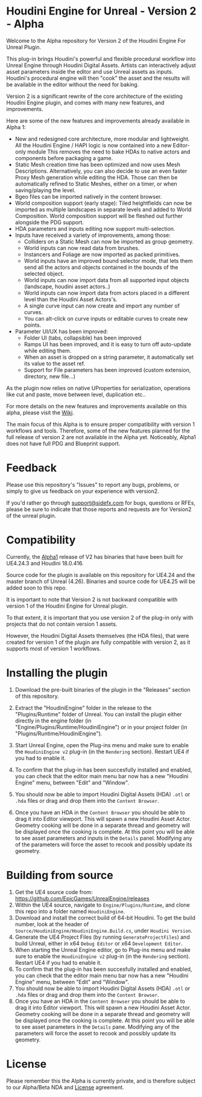 # Houdini Engine for Unreal - Version 2 - Alpha

Welcome to the Alpha repository for Version 2 of the Houdini Engine For Unreal Plugin.

This plug-in brings Houdini's powerful and flexible procedural workflow into Unreal Engine through Houdini Digital Assets. Artists can interactively adjust asset parameters inside the editor and use Unreal assets as inputs. Houdini's procedural engine will then "cook" the asset and the results will be available in the editor without the need for baking.

Version 2 is a significant rewrite of the core architecture of the existing Houdini Engine plugin, and comes  with many new features, and improvements.

Here are some of the new features and improvements already available in Alpha 1:

- New and redesigned core architecture, more modular and lightweight.
  All the Houdini Engine / HAPI logic is now contained into a new Editor-only module
  This removes the need to bake HDAs to native actors and components before packaging a game.
- Static Mesh creation time has been optimized and now uses Mesh Descriptions.
  Alternatively, you can also decide to use an even faster Proxy Mesh generation while editing the HDA.
  Those can then be automatically refined to Static Meshes, either on a timer, or when saving/playing the level.
- Bgeo files can be imported natively in the content browser.
- World composition support (early stage):
  Tiled heightfields can now be imported as multiple landscapes in separate levels and added to World Composition.
  World composition support will be fleshed out further alongside the PDG support.
- HDA parameters and inputs editing now support multi-selection.
- Inputs have received a variety of improvements, among those:
  - Colliders on a Static Mesh can now be imported as group geometry.
  - World inputs can now read data from brushes.
  - Instancers and Foliage are now imported as packed primitives.
  - World inputs have an improved bound selector mode, that lets them send all the actors and objects contained in the bounds of the selected object.
  - World inputs can now import data from all supported input objects (landscape, houdini asset actors..)
  - World inputs can now import data from actors placed in a different level than the Houdini Asset Actors's.
  - A single curve input can now create and import any number of curves.
  - You can alt-click on curve inputs or editable curves to create new points.
- Parameter UI/UX has been improved:
  - Folder UI (tabs, collapsible) has been improved
  - Ramps UI has been improved, and it is easy to turn off auto-update while editing them.
  - When an asset is dropped on a string parameter, it automatically set its value to the asset ref.
  - Support for File parameters has been improved (custom extension, directory, new file...)

As the plugin now relies on native UProperties for serialization, operations like cut and paste, move between level, duplication etc..

For more details on the new features and improvements available on this alpha, please visit the [Wiki](https://github.com/sideeffects/HoudiniEngineForUnreal-v2/wiki/What's-new-%3F).

The main focus of this Alpha is to ensure proper compatibility with version 1 workflows and tools.
Therefore, some of the new features planned for the full release of version 2 are not available in the Alpha yet.
Noticeably, Alpha1 does not have full PDG and Blueprint support.

# Feedback

Please use this repository's "Issues" to report any bugs, problems, or simply to give us feedback on your experience with version2.

If you'd rather go through support@sidefx.com for bugs, questions or RFEs, please be sure to indicate that those reports and requests are for Version2 of the unreal plugin.

# Compatibility

Currently, the [Alpha1](https://github.com/sideeffects/HoudiniEngineForUnreal-v2/releases) release of V2 has binaries that have been built for UE4.24.3 and Houdini 18.0.416.

Source code for the plugin is available on this repository for UE4.24 and the master branch of Unreal (4.26). Binaries and source code for UE4.25 will be added soon to this repo.

It is important to note that Version 2 is not backward compatible with version 1 of the Houdini Engine for Unreal plugin.

To that extent, it is important that you use version 2 of the plug-in only with projects that do not contain version 1 assets.

However, the Houdini Digital Assets themselves (the HDA files), that were created for version 1 of the plugin are fully compatible with version 2, as it supports most of version 1 workflows.

# Installing the plugin

01. Download the pre-built binaries of the plugin in the "Releases" section of this repository. 
    	
01. Extract the "HoudiniEngine" folder in the release to the "Plugins/Runtime" folder of Unreal.
    You can install the plugin either directly in the engine folder (in "Engine/Plugins/Runtime/HoudiniEngine") or in your project folder (in "Plugins/Runtime/HoudiniEngine").
01. Start Unreal Engine, open the Plug-ins menu and make sure to enable the `HoudiniEngine v2` plug-in (in the `Rendering` section). Restart UE4 if you had to enable it.
01. To confirm that the plug-in has been succesfully installed and enabled, you can check that the editor main menu bar now has a new "Houdini Engine" menu, between "Edit" and "Window".
01. You should now be able to import Houdini Digital Assets (HDA) `.otl` or `.hda` files or drag and drop them into the `Content Browser`.
01. Once you have an HDA in the `Content Browser` you should be able to drag it into Editor viewport. This will spawn a new Houdini Asset Actor. Geometry cooking will be done in a separate thread and geometry will be displayed once the cooking is complete. At this point you will be able to see asset parameters and inputs in the `Details` panel. Modifying any of the parameters will force the asset to recook and possibly update its geometry.


# Building from source

01. Get the UE4 source code from: https://github.com/EpicGames/UnrealEngine/releases
01. Within the UE4 source, navigate to `Engine/Plugins/Runtime`, and clone this repo into a folder named `HoudiniEngine`.
01. Download and install the correct build of 64-bit Houdini. To get the build number, look at the header of `Source/HoudiniEngine/HoudiniEngine.Build.cs`, under `Houdini Version`.
01. Generate the UE4 Project Files (by running `GenerateProjectFiles`) and build Unreal, either in x64 `Debug Editor` or x64 `Development Editor`.
01. When starting the Unreal Engine editor, go to Plug-ins menu and make sure to enable the `HoudiniEngine v2` plug-in (in the `Rendering` section). Restart UE4 if you had to enable it.
01. To confirm that the plug-in has been succesfully installed and enabled, you can check that the editor main menu bar now has a new "Houdini Engine" menu, between "Edit" and "Window".
01. You should now be able to import Houdini Digital Assets (HDA) `.otl` or `.hda` files or drag and drop them into the `Content Browser`.
01. Once you have an HDA in the `Content Browser` you should be able to drag it into Editor viewport. This will spawn a new Houdini Asset Actor. Geometry cooking will be done in a separate thread and geometry will be displayed once the cooking is complete. At this point you will be able to see asset parameters in the `Details` pane. Modifying any of the parameters will force the asset to recook and possibly update its geometry.


# License

Please remember this the Alpha is currently private, and is therefore subject to our Alpha/Beta NDA and [License](https://github.com/sideeffects/HoudiniEngineForUnreal-v2/blob/4.24/LICENSE.md) agreement.